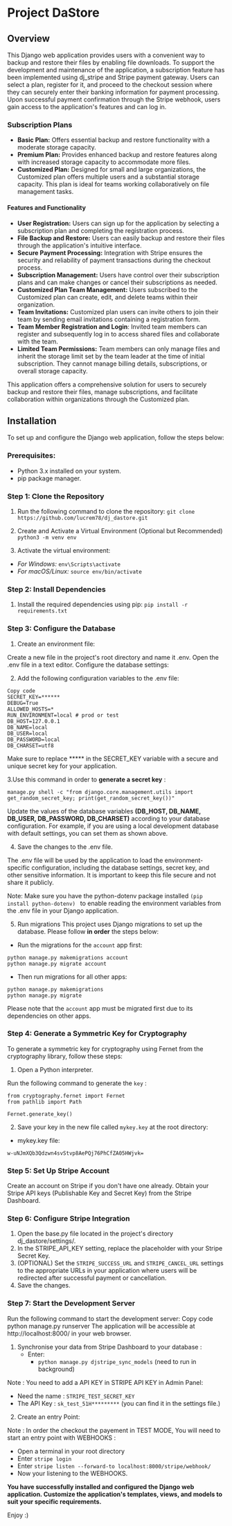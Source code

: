 
# Project DaStore

## Overview
This Django web application provides users with a convenient way to backup and restore their files by enabling file downloads. To support the development and maintenance of the application, a subscription feature has been implemented using dj_stripe and Stripe payment gateway. Users can select a plan, register for it, and proceed to the checkout session where they can securely enter their banking information for payment processing. Upon successful payment confirmation through the Stripe webhook, users gain access to the application's features and can log in.

### Subscription Plans
- **Basic Plan:** Offers essential backup and restore functionality with a moderate storage capacity.
 - **Premium Plan:** Provides enhanced backup and restore features along with increased storage capacity to accommodate more files.
- **Customized Plan:** Designed for small and large organizations, the Customized plan offers multiple users and a substantial storage capacity. This plan is ideal for teams working collaboratively on file management tasks.
#### Features and Functionality
- **User Registration:** Users can sign up for the application by selecting a subscription plan and completing the registration process.
- **File Backup and Restore:** Users can easily backup and restore their files through the application's intuitive interface.
- **Secure Payment Processing:** Integration with Stripe ensures the security and reliability of payment transactions during the checkout process.
- **Subscription Management:** Users have control over their subscription plans and can make changes or cancel their subscriptions as needed.
- **Customized Plan Team Management:** Users subscribed to the Customized plan can create, edit, and delete teams within their organization.
- **Team Invitations:** Customized plan users can invite others to join their team by sending email invitations containing a registration form.
- **Team Member Registration and Login**: Invited team members can register and subsequently log in to access shared files and collaborate with the team.
- **Limited Team Permissions:** Team members can only manage files and inherit the storage limit set by the team leader at the time of initial subscription. They cannot manage billing details, subscriptions, or overall storage capacity.

This application offers a comprehensive solution for users to securely backup and restore their files, manage subscriptions, and facilitate collaboration within organizations through the Customized plan.

## Installation

To set up and configure the Django web application, follow the steps below:

### Prerequisites:
- Python 3.x installed on your system.
- pip package manager.

### Step 1: Clone the Repository

1. Run the following command to clone the repository:
``` git clone https://github.com/lucrem78/dj_dastore.git ```

2. Create and Activate a Virtual Environment (Optional but Recommended)
``` python3 -m venv env ```

3. Activate the virtual environment:
- *For Windows:*
``` env\Scripts\activate ```
- *For macOS/Linux:*
``` source env/bin/activate ```

### Step 2: Install Dependencies
1. Install the required dependencies using pip:
```pip install -r requirements.txt```

### Step 3: Configure the Database
1. Create an environment file:

Create a new file in the project's root directory and name it .env.
Open the .env file in a text editor.
Configure the database settings:

2. Add the following configuration variables to the .env file:
~~~~
Copy code
SECRET_KEY=******
DEBUG=True
ALLOWED_HOSTS=*
RUN_ENVIRONMENT=local # prod or test
DB_HOST=127.0.0.1
DB_NAME=local
DB_USER=local
DB_PASSWORD=local
DB_CHARSET=utf8
~~~~

Make sure to replace ***** in the SECRET_KEY variable with a secure and unique secret key for your application. 

3.Use this command in order to **generate a secret key** :
~~~~
manage.py shell -c "from django.core.management.utils import get_random_secret_key; print(get_random_secret_key())"
~~~~

Update the values of the database variables **(DB_HOST, DB_NAME, DB_USER, DB_PASSWORD, DB_CHARSET)** according to your database configuration. For example, if you are using a local development database with default settings, you can set them as shown above.

4. Save the changes to the .env file.

The .env file will be used by the application to load the environment-specific configuration, including the database settings, secret key, and other sensitive information. It is important to keep this file secure and not share it publicly.

Note: Make sure you have the python-dotenv package installed `(pip install python-dotenv) ` to enable reading the environment variables from the .env file in your Django application.

5. Run migrations
This project uses Django migrations to set up the database. Please follow **in order** the steps below:

- Run the migrations for the `account` app first:
~~~~
python manage.py makemigrations account
python manage.py migrate account
~~~~
- Then run migrations for all other apps:
~~~~
python manage.py makemigrations
python manage.py migrate
~~~~

Please note that the `account` app must be migrated first due to its dependencies on other apps.


### Step 4: Generate a Symmetric Key for Cryptography
To generate a symmetric key for cryptography using Fernet from the cryptography library, follow these steps:

1. Open a Python interpreter.

Run the following command to generate the `key` :
~~~~
from cryptography.fernet import Fernet
from pathlib import Path

Fernet.generate_key()
~~~~

2. Save your key in the new file called `mykey.key` at the root directory:
- mykey.key file:

 `w-uNJmXQb3Qdzwn4svStvp8AePQj76PhCfZA05HWjvk=`

### Step 5: Set Up Stripe Account

Create an account on Stripe if you don't have one already.
Obtain your Stripe API keys (Publishable Key and Secret Key) from the Stripe Dashboard.

### Step 6: Configure Stripe Integration

1. Open the base.py file located in the project's directory dj_dastore/settings/.
2. In the STRIPE_API_KEY setting, replace the placeholder with your Stripe Secret Key.
3. (OPTIONAL) Set the `STRIPE_SUCCESS_URL` and `STRIPE_CANCEL_URL` settings to the appropriate URLs in your application where users will be redirected after successful payment or cancellation.
4. Save the changes.


### Step 7: Start the Development Server

Run the following command to start the development server:
Copy code
python manage.py runserver
The application will be accessible at http://localhost:8000/ in your web browser.

1. Synchronise your data from Stripe Dashboard to your database :
   - Enter:
     - `python manage.py djstripe_sync_models` (need to run in background)
     
Note : You need to add a API KEY in STRIPE API KEY in Admin Panel:
- Need the name : `STRIPE_TEST_SECRET_KEY`
- The API Key : `sk_test_51H*********` (you can find it in the settings file.)

2. Create an entry Point:

Note : In order the checkout the payement in TEST MODE, You will need to start an entry point with WEBHOOKS :
- Open a terminal in your root directory
- Enter `stripe login`
- Enter `stripe listen --forward-to localhost:8000/stripe/webhook/`
- Now your listening to the WEBHOOKS.

**You have successfully installed and configured the Django web application. Customize the application's templates, views, and models to suit your specific requirements.**

Enjoy :)

